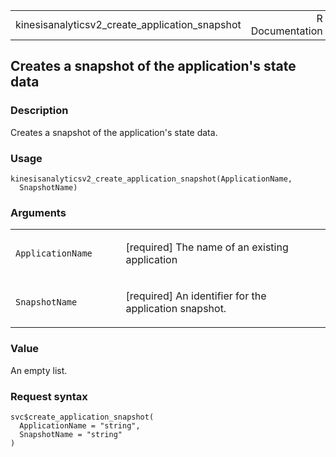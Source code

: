 <table style="width: 100%;">
<tbody>
<tr class="odd">
<td>kinesisanalyticsv2_create_application_snapshot</td>
<td style="text-align: right;">R Documentation</td>
</tr>
</tbody>
</table>

## Creates a snapshot of the application's state data

### Description

Creates a snapshot of the application's state data.

### Usage

    kinesisanalyticsv2_create_application_snapshot(ApplicationName,
      SnapshotName)

### Arguments

<table>
<colgroup>
<col style="width: 35%" />
<col style="width: 65%" />
</colgroup>
<tbody>
<tr class="odd">
<td><code
id="kinesisanalyticsv2_create_application_snapshot_:_ApplicationName">ApplicationName</code></td>
<td><p>[required] The name of an existing application</p></td>
</tr>
<tr class="even">
<td><code
id="kinesisanalyticsv2_create_application_snapshot_:_SnapshotName">SnapshotName</code></td>
<td><p>[required] An identifier for the application snapshot.</p></td>
</tr>
</tbody>
</table>

### Value

An empty list.

### Request syntax

    svc$create_application_snapshot(
      ApplicationName = "string",
      SnapshotName = "string"
    )
